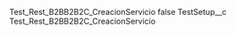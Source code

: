 <?xml version="1.0" encoding="UTF-8"?>
<CustomMetadata xmlns="http://soap.sforce.com/2006/04/metadata" xmlns:xsi="http://www.w3.org/2001/XMLSchema-instance" xmlns:xsd="http://www.w3.org/2001/XMLSchema">
    <label>Test_Rest_B2BB2B2C_CreacionServicio</label>
    <protected>false</protected>
    <values>
        <field>TestSetup__c</field>
        <value xsi:type="xsd:string">Test_Rest_B2BB2B2C_CreacionServicio</value>
    </values>
</CustomMetadata>

